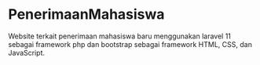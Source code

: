 # PenerimaanMahasiswa
Website terkait penerimaan mahasiswa baru menggunakan laravel 11 sebagai framework php dan bootstrap sebagai framework HTML, CSS, dan JavaScript.
